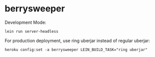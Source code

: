 # berrysweeper

Development Mode:
```
lein run server-headless
```

For production deployment, use ring uberjar instead of regular uberjar:
```
heroku config:set -a berrysweeper LEIN_BUILD_TASK="ring uberjar"
```
